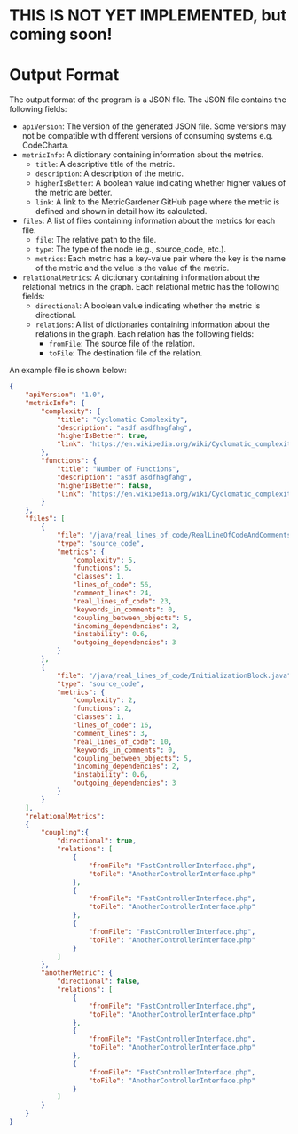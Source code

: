 # THIS IS NOT YET IMPLEMENTED, but coming soon!

# Output Format

The output format of the program is a JSON file. The JSON file contains the following fields:
- `apiVersion`: The version of the generated JSON file. Some versions may not be compatible with different versions of consuming systems e.g. CodeCharta.
- `metricInfo`: A dictionary containing information about the metrics.
    - `title`: A descriptive title of the metric.
    - `description`: A description of the metric.
    - `higherIsBetter`: A boolean value indicating whether higher values of the metric are better.
    - `link`: A link to the MetricGardener GitHub page where the metric is defined and shown in detail how its calculated.
- `files`: A list of files containing information about the metrics for each file.
    - `file`: The relative path to the file.
    - `type`: The type of the node (e.g., source_code, etc.).
    - `metrics`: Each metric has a key-value pair where the key is the name of the metric and the value is the value of the metric.
- `relationalMetrics`: A dictionary containing information about the relational metrics in the graph. Each relational metric has the following fields:
    - `directional`: A boolean value indicating whether the metric is directional.
    - `relations`: A list of dictionaries containing information about the relations in the graph. Each relation has the following fields:
        - `fromFile`: The source file of the relation.
        - `toFile`: The destination file of the relation.


An example file is shown below:

```json
{
    "apiVersion": "1.0",
    "metricInfo": {
        "complexity": {
            "title": "Cyclomatic Complexity",
            "description": "asdf asdfhagfahg",
            "higherIsBetter": true,
            "link": "https://en.wikipedia.org/wiki/Cyclomatic_complexity"
        },
        "functions": {
            "title": "Number of Functions",
            "description": "asdf asdfhagfahg",
            "higherIsBetter": false,
            "link": "https://en.wikipedia.org/wiki/Cyclomatic_complexity"
        }
    },
    "files": [
        {
            "file": "/java/real_lines_of_code/RealLineOfCodeAndComments.java",
            "type": "source_code",
            "metrics": {
                "complexity": 5,
                "functions": 5,
                "classes": 1,
                "lines_of_code": 56,
                "comment_lines": 24,
                "real_lines_of_code": 23,
                "keywords_in_comments": 0,
                "coupling_between_objects": 5,
                "incoming_dependencies": 2,
                "instability": 0.6,
                "outgoing_dependencies": 3
            }
        },
        {
            "file": "/java/real_lines_of_code/InitializationBlock.java",
            "type": "source_code",
            "metrics": {
                "complexity": 2,
                "functions": 2,
                "classes": 1,
                "lines_of_code": 16,
                "comment_lines": 3,
                "real_lines_of_code": 10,
                "keywords_in_comments": 0,
                "coupling_between_objects": 5,
                "incoming_dependencies": 2,
                "instability": 0.6,
                "outgoing_dependencies": 3
            }
        }
    ],
    "relationalMetrics":
    {
        "coupling":{
            "directional": true,
            "relations": [
                {
                    "fromFile": "FastControllerInterface.php",
                    "toFile": "AnotherControllerInterface.php"
                },
                {
                    "fromFile": "FastControllerInterface.php",
                    "toFile": "AnotherControllerInterface.php"
                },
                {
                    "fromFile": "FastControllerInterface.php",
                    "toFile": "AnotherControllerInterface.php"
                }
            ]
        },
        "anotherMetric": {
            "directional": false,
            "relations": [
                {
                    "fromFile": "FastControllerInterface.php",
                    "toFile": "AnotherControllerInterface.php"
                },
                {
                    "fromFile": "FastControllerInterface.php",
                    "toFile": "AnotherControllerInterface.php"
                },
                {
                    "fromFile": "FastControllerInterface.php",
                    "toFile": "AnotherControllerInterface.php"
                }
            ]
        }
    }
}

```
